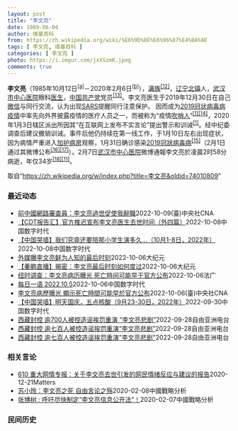 ```yaml
---
layout: post
title: "李文亮"
date: 1989-06-04
author: 维基百科
from: https://zh.wikipedia.org/wiki/%E6%9D%8E%E6%96%87%E4%BA%AE
tags: [ 李文亮, 维基百科 ]
categories: [ 李文亮 ]
photo: https://i.imgur.com/jxXSzmK.jpeg
comments: true
---
```

<div class="mw-parser-output"><div id="noteTA-86a2cf6f" class="noteTA"><div class="noteTA-group"><div data-noteta-group-source="module" data-noteta-group="Medicine"></div><div data-noteta-group-source="module" data-noteta-group="地名"></div></div><div class="noteTA-local"><div data-noteta-code="zh-hans:互联网+; zh-hant:互聯網+;"></div><div data-noteta-code="zh-cn:卡洛·乌尔巴尼; zh-hk:卡爾婁·武爾班尼; zh-tw:卡洛·厄巴尼;"></div><div data-noteta-code="zh-cn:弗吉尼亚大学; zh-tw:維吉尼亞大學; zh-hk:維珍尼亞大學;"></div></div></div>

<p><b>李文亮</b>（1985年10月12日<sup id="cite_ref-3" class="reference"><a href="#cite_note-3">[a]</a></sup>－2020年2月6日<sup id="cite_ref-13" class="reference"><a href="#cite_note-13">[b]</a></sup>），<a href="/wiki/%E6%BB%A1%E6%97%8F" title="满族">满族</a><sup id="cite_ref-14" class="reference"><a href="#cite_note-14">[12]</a></sup>，<a href="/wiki/%E8%BE%BD%E5%AE%81%E7%9C%81" title="辽宁省">辽宁</a><a href="/wiki/%E5%8C%97%E9%95%87%E5%B8%82" title="北镇市">北镇</a>人，<a href="/wiki/%E6%AD%A6%E6%B1%89%E5%B8%82%E4%B8%AD%E5%BF%83%E5%8C%BB%E9%99%A2" title="武汉市中心医院">武汉市中心医院</a>眼科<a href="/wiki/%E5%8C%BB%E7%94%9F" title="医生">医生</a>，<a href="/wiki/%E4%B8%AD%E5%9B%BD%E5%85%B1%E4%BA%A7%E5%85%9A" title="中国共产党">中国共产党</a>党员<sup id="cite_ref-15" class="reference"><a href="#cite_note-15">[13]</a></sup>。李文亮医生于2019年12月30日在自己<a href="/wiki/%E5%BE%AE%E4%BF%A1" title="微信">微信</a>与同行交流，认为出现<a href="/wiki/%E5%9A%B4%E9%87%8D%E6%80%A5%E6%80%A7%E5%91%BC%E5%90%B8%E7%B3%BB%E7%B5%B1%E7%B6%9C%E5%90%88%E7%97%87" title="嚴重急性呼吸系統綜合症">SARS</a>提醒同行注意保护。 因而成为<a href="/wiki/2019%E5%86%A0%E7%8A%B6%E7%97%85%E6%AF%92%E7%97%85%E7%96%AB%E6%83%85" title="2019冠状病毒病疫情">2019冠状病毒病疫情</a>中率先向外界披露疫情的医疗人员之一，而被称为“疫情<a href="/wiki/%E5%90%B9%E5%93%A8%E4%BA%BA" title="吹哨人">吹哨人</a>”<sup id="cite_ref-财新_1-1" class="reference"><a href="#cite_note-财新-1">[1]</a></sup><sup id="cite_ref-16" class="reference"><a href="#cite_note-16">[14]</a></sup>，2020年1月3日辖区派出所因其“在互联网上发布不实言论”提出警示和训诫<sup id="cite_ref-财新_1-2" class="reference"><a href="#cite_note-财新-1">[1]</a></sup>。经中纪委调查后建议撤销训诫。事件后他仍持续在第一线工作，于1月10日左右出现症状，因为病情严重进入<a href="/wiki/%E5%8A%A0%E6%8A%A4%E7%97%85%E6%88%BF" class="mw-redirect" title="加护病房">加护病房</a>观察，1月31日确诊感染<a href="/wiki/2019%E5%86%A0%E7%8B%80%E7%97%85%E6%AF%92%E7%97%85" class="mw-redirect" title="2019冠狀病毒病">2019冠狀病毒病</a><sup id="cite_ref-监察答记者问_17-0" class="reference"><a href="#cite_note-监察答记者问-17">[15]</a></sup>（2月1日通过其微博公布<sup id="cite_ref-18" class="reference"><a href="#cite_note-18">[16]</a></sup><sup id="cite_ref-19" class="reference"><a href="#cite_note-19">[17]</a></sup>）。2月7日<a href="/wiki/%E6%AD%A6%E6%B1%89%E5%B8%82%E4%B8%AD%E5%BF%83%E5%8C%BB%E9%99%A2" title="武汉市中心医院">武汉市中心医院</a>微博通報李文亮於凌晨2时58分病逝，年仅34岁<sup id="cite_ref-20" class="reference"><a href="#cite_note-20">[18]</a></sup><sup id="cite_ref-wjw.wuhan_12-1" class="reference"><a href="#cite_note-wjw.wuhan-12">[11]</a></sup>。
</p>
</div><noscript><img src="//zh.wikipedia.org/wiki/Special:CentralAutoLogin/start?type=1x1" alt="" title="" width="1" height="1" style="border: none; position: absolute;"></noscript>
<div class="printfooter" data-nosnippet="">取自“<a dir="ltr" href="https://zh.wikipedia.org/w/index.php?title=李文亮&amp;oldid=74010809">https://zh.wikipedia.org/w/index.php?title=李文亮&amp;oldid=74010809</a>”</div><div id="recent-news"><h3>最近动态</h3><ul><li><a href="https://nodebe4.github.io/waimei/2022-10-09/%E5%89%8D%E4%B8%AD%E5%9C%8B%E7%B6%B2%E8%B7%AF%E5%AF%A9%E6%9F%A5%E5%93%A1-%E6%9D%8E%E6%96%87%E4%BA%AE%E9%81%8E%E4%B8%96%E4%BF%83%E4%BD%BF%E6%88%91%E8%BE%AD%E8%81%B7" title="前中國網路審查員：李文亮過世促使我辭職—— （中央社台北9日電）外媒報導一名中國網路審查員的故事。他第一次在網上看到天安門事件的紀錄片時深感震驚，長大後仍成為網路審查員，直到李文亮醫生過世，這成...">前中國網路審查員：李文亮過世促使我辭職</a><time>2022-10-09</time><a class="tag">(臺)中央社CNA</a></li>
<li><a href="https://nodebe4.github.io/waimei/2022-10-08/CDT%E6%8A%A5%E5%91%8A%E6%B1%87-%E5%AE%98%E6%96%B9%E6%8E%A8%E8%BF%9F%E5%AE%A3%E5%B8%83%E6%9D%8E%E6%96%87%E4%BA%AE%E5%8C%BB%E7%94%9F%E5%8E%BB%E4%B8%96%E6%97%B6%E9%97%B4-%E5%A4%96%E5%9B%9B%E7%AF%87" title="【CDT报告汇】官方推迟宣布李文亮医生去世时间（外四篇）—— 编者按：《CDT报告汇》栏目收录和中国言论自由及其他人权问题相关的报告资讯。这些报告的来源多种多样，包括机构调查、学术研究、媒体报道...">【CDT报告汇】官方推迟宣布李文亮医生去世时间（外四篇）</a><time>2022-10-08</time><a class="tag">中国数字时代</a></li>
<li><a href="https://nodebe4.github.io/waimei/2022-10-08/%E4%B8%AD%E5%9B%BD%E5%93%AD%E5%A2%99-%E6%88%91%E4%BB%AC%E7%A9%B6%E7%AB%9F%E8%BF%98%E8%A6%81%E9%99%AA%E9%82%A3%E5%B0%8F%E5%AD%A6%E7%94%9F%E6%BC%94%E5%A4%9A%E4%B9%85-10%E6%9C%881-8%E6%97%A5-2022%E5%B9%B4" title="【中国哭墙】我们究竟还要陪那小学生演多久…（10月1-8日，2022年）—— CDT 档案卡 标题：【中国哭墙】我们究竟还要陪那小学生演多久…（10月1-8日，2022年）作者：李文亮医生微博下...">【中国哭墙】我们究竟还要陪那小学生演多久…（10月1-8日，2022年）</a><time>2022-10-08</time><a class="tag">中国数字时代</a></li>
<li><a href="https://nodebe4.github.io/waimei/2022-10-06/%E5%A4%96%E5%AA%92%E6%9B%9D%E6%9D%8E%E6%96%87%E4%BA%AE%E9%B2%9C%E4%B8%BA%E4%BA%BA%E7%9F%A5%E7%9A%84%E6%9C%80%E5%90%8E%E6%97%B6%E5%88%BB" title="外媒曝李文亮鲜为人知的最后时刻—— 【大纪元2022年10月06日讯】（大纪元记者赵凤华综合报导）中共病毒（新冠病毒，COVID-19）传播的吹哨人、武汉医生李文亮的病逝曾引发广泛关注。10月6...">外媒曝李文亮鲜为人知的最后时刻</a><time>2022-10-06</time><a class="tag">大纪元</a></li>
<li><a href="https://nodebe4.github.io/waimei/2022-10-06/%E7%A7%A6%E9%B9%8F%E7%9B%B4%E6%92%AD-%E6%8F%AD%E5%AF%86-%E6%9D%8E%E6%96%87%E4%BA%AE%E6%9C%80%E5%90%8E%E6%97%B6%E5%88%BB%E5%A6%82%E4%BD%95%E5%BA%A6%E8%BF%87" title="【秦鹏直播】揭密：李文亮最后时刻如何度过—— 【大纪元2022年10月06日讯】观众朋友们大家好，欢迎收看《时事天天聊》。今天是美东时间10月6日，京港台时间10月7日。 今天焦点：《纽约时报》...">【秦鹏直播】揭密：李文亮最后时刻如何度过</a><time>2022-10-06</time><a class="tag">大纪元</a></li>
<li><a href="https://nodebe4.github.io/waimei/2022-10-06/%E7%BA%BD%E6%97%B6%E8%B0%83%E6%9F%A5-%E6%9D%8E%E6%96%87%E4%BA%AE%E7%97%85%E5%8E%86%E6%9B%9D%E5%85%89-%E6%AD%BB%E4%BA%A1%E6%99%82%E9%97%B4%E5%8F%AF%E8%83%BD%E6%97%A9%E4%BA%8E%E5%AE%98%E6%96%B9%E5%85%AC%E5%B8%83" title="纽时调查：李文亮病历曝光 死亡時间可能早于官方公布—— 06/10/2022 - 16:32 中国新冠疫情吹哨人李文亮染疫去世超过2年，《纽约时报》的一项视觉调查披露了李文亮之死的新细节。题为《...">纽时调查：李文亮病历曝光  死亡時间可能早于官方公布</a><time>2022-10-06</time><a class="tag">法广</a></li>
<li><a href="https://nodebe4.github.io/waimei/2022-10-06/%E6%AF%8F%E6%97%A5%E4%B8%80%E8%AF%AD-2022.10.5" title="每日一语 2022.10.5—— B医生是李文亮生前的同事，曾在李文亮的抢救现场，他提供了有关李文亮之死的第一手叙述。 相关视频：https://www.nytimes.com/video/wo...">每日一语 2022.10.5</a><time>2022-10-06</time><a class="tag">中国数字时代</a></li>
<li><a href="https://nodebe4.github.io/waimei/2022-10-06/%E6%9D%8E%E6%96%87%E4%BA%AE%E7%97%85%E6%AD%B7%E6%9B%9D%E5%85%89-%E9%A1%AF%E7%A4%BA%E6%AD%BB%E4%BA%A1%E6%99%82%E9%96%93%E5%8F%AF%E8%83%BD%E6%97%A9%E6%96%BC%E5%AE%98%E6%96%B9%E5%85%AC%E5%B8%83" title="李文亮病歷曝光 顯示死亡時間可能早於官方公布—— （中央社台北6日電）中國COVID-19吹哨人李文亮染疫去世逾2年，外媒引述一名李文亮同事提供的資料，今天揭露當時接受治療的細節，以及政府如何進...">李文亮病歷曝光  顯示死亡時間可能早於官方公布</a><time>2022-10-06</time><a class="tag">(臺)中央社CNA</a></li>
<li><a href="https://nodebe4.github.io/waimei/2022-09-30/%E4%B8%AD%E5%9B%BD%E5%93%AD%E5%A2%99-%E6%98%8E%E5%A4%A9%E5%9B%BD%E5%BA%86-%E4%BA%94%E7%82%B9%E6%A0%B8%E9%85%B8-9%E6%9C%8823-30%E6%97%A5-2022%E5%B9%B4" title="【中国哭墙】明天国庆，五点核酸（9月23-30日，2022年）—— CDT 档案卡 标题：【中国哭墙】明天国庆，五点核酸（9月23-30日，2022年）作者：李文亮医生微博下的留言者主题归类：中...">【中国哭墙】明天国庆，五点核酸（9月23-30日，2022年）</a><time>2022-09-30</time><a class="tag">中国数字时代</a></li>
<li><a href="https://nodebe4.github.io/waimei/2022-09-28/%E8%A5%BF%E8%97%8F%E5%B0%81%E6%8E%A7-%E9%80%BE700%E4%BA%BA%E8%A2%AB%E6%8E%A7%E9%80%A0%E8%B0%A3%E6%8C%A8%E7%BD%9A%E9%87%8D%E6%BC%94-%E6%9D%8E%E6%96%87%E4%BA%AE%E6%82%B2%E5%89%A7" title="西藏封控 逾700人被控造谣挨罚重演 “李文亮悲剧”—— 在印度的西藏人权组织发布消息指出，中国政府在西藏进行大抓捕，严厉打击所谓“散布疫情谣言”者，逾700人遭行政处罚，日喀则已有七人被起诉。...">西藏封控 逾700人被控造谣挨罚重演 “李文亮悲剧”</a><time>2022-09-28</time><a class="tag">自由亚洲电台</a></li>
<li><a href="https://nodebe4.github.io/waimei/2022-09-28/%E8%A5%BF%E8%97%8F%E5%B0%81%E6%8E%A7-%E9%80%BE%E4%B8%83%E7%99%BE%E4%BA%BA%E8%A2%AB%E6%8E%A7%E9%80%A0%E8%B0%A3%E6%8C%A8%E7%BD%9A%E9%87%8D%E6%BC%94-%E6%9D%8E%E6%96%87%E4%BA%AE%E6%82%B2%E5%89%A7" title="西藏封控 逾七百人被控造谣挨罚重演“李文亮悲剧”—— 在印度的西藏人权组织发布消息指出，中国政府在西藏进行大抓捕，严厉打击所谓&quot;散布疫情谣言&quot;者，逾七百人遭行政处罚，日喀则已...">西藏封控 逾七百人被控造谣挨罚重演“李文亮悲剧”</a><time>2022-09-28</time><a class="tag">自由亚洲电台</a></li>
<li><a href="https://nodebe4.github.io/waimei/2022-09-28/%E8%A5%BF%E8%97%8F%E5%B0%81%E6%8E%A7-%E9%80%BE%E4%B8%83%E7%99%BE%E4%BA%BA%E8%A2%AB%E6%8E%A7%E9%80%A0%E8%B0%A3%E6%8C%A8%E7%BD%9A%E9%87%8D%E6%BC%94-%E6%9D%8E%E6%96%87%E4%BA%AE%E6%82%B2%E5%89%A7" title="西藏封控 逾七百人被控造谣挨罚重演”李文亮悲剧”—— 在印度的西藏人权组织发布消息指出，中国政府在西藏进行大抓捕，严厉打击所谓&quot;散布疫情谣言&quot;者，逾七百人遭行政处罚，日喀则已...">西藏封控 逾七百人被控造谣挨罚重演"李文亮悲剧"</a><time>2022-09-28</time><a class="tag">自由亚洲电台</a></li>
</ul></div><div id="open-opinion"><h3>相关言论</h3><ul><li><a href="https://nodebe4.github.io/opinion/2020-12-21/610-%E9%87%8D%E5%A4%A7%E7%BD%91%E6%83%85%E4%B8%93%E6%8A%A5-%E5%85%B3%E4%BA%8E%E6%9D%8E%E6%96%87%E4%BA%AE%E5%8E%BB%E4%B8%96%E5%BC%95%E5%8F%91%E7%9A%84%E7%BD%91%E6%B0%91%E6%83%85%E7%BB%AA%E5%8F%8D%E5%BA%94%E4%B8%8E%E5%BB%BA%E8%AE%AE%E7%9A%84%E6%8A%A5%E5%91%8A/" title="野兽爱智慧">610 重大网情专报：关于李文亮去世引发的网民情绪反应与建议的报告</a><time>2020-12-21</time><a class="tag">Matters</a></li>
<li><a href="https://nodebe4.github.io/opinion/2020-02-08/%E8%8B%8F%E5%B0%8F%E7%8E%B2-%E6%9D%8E%E6%96%87%E4%BA%AE%E4%B9%8B%E6%AD%BB-%E8%87%AA%E7%94%B1%E8%A8%80%E8%AE%BA%E4%B9%8B%E6%AE%87/" title="苏小玲">苏小玲：李文亮之死 自由言论之殇</a><time>2020-02-08</time><a class="tag">中國戰略分析</a></li>
<li><a href="https://nodebe4.github.io/opinion/2020-02-07/%E5%BC%A0%E5%8D%9A%E6%A0%91-%E5%91%BC%E5%90%81%E5%B0%BD%E5%BF%AB%E5%88%B6%E5%AE%9A-%E6%9D%8E%E6%96%87%E4%BA%AE%E4%BF%A1%E6%81%AF%E5%85%AC%E5%BC%80%E6%B3%95/" title="张博树">张博树 : 呼吁尽快制定“李文亮信息公开法”！</a><time>2020-02-07</time><a class="tag">中國戰略分析</a></li>
</ul></div><div id="mjls-record"><h3>民间历史</h3><ul></ul></div>